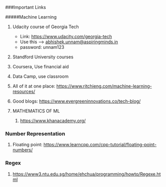 ###Important Links

#####Machine Learning
1. Udacity course of Georgia Tech
	- Link: https://www.udacity.com/georgia-tech
	- Use this --> abhishek.unnam@aspiringminds.in
	- password: unnam123

2. Standford University courses
3. Coursera, Use financial aid
4. Data Camp, use classroom
5. All of it at one place: https://www.ritchieng.com/machine-learning-resources/
6. Good blogs: https://www.evergreeninnovations.co/tech-blog/
7. MATHEMATICS OF ML
   1. https://www.khanacademy.org/


### Number Representation
1. Floating point: https://www.learncpp.com/cpp-tutorial/floating-point-numbers/

### Regex
1. https://www3.ntu.edu.sg/home/ehchua/programming/howto/Regexe.html                 
